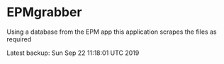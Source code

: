 # EPMgrabber
Using a database from the EPM app this application scrapes the files as required


Latest backup: Sun Sep 22 11:18:01 UTC 2019
